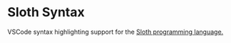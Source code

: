 # Sloth Syntax

VSCode syntax highlighting support for the [Sloth programming language.](https://github.com/MyselfLeo/sloth)